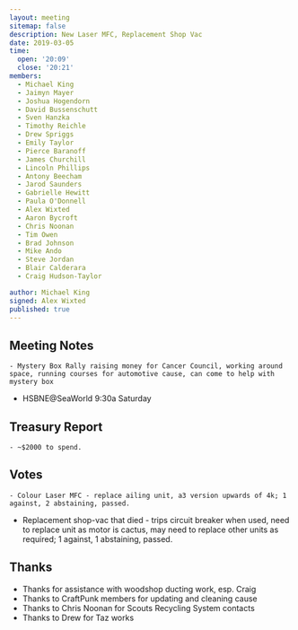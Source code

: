 ```yaml
---
layout: meeting
sitemap: false
description: New Laser MFC, Replacement Shop Vac
date: 2019-03-05
time:
  open: '20:09'
  close: '20:21'
members:
  - Michael King
  - Jaimyn Mayer
  - Joshua Hogendorn
  - David Bussenschutt
  - Sven Hanzka
  - Timothy Reichle
  - Drew Spriggs
  - Emily Taylor
  - Pierce Baranoff
  - James Churchill
  - Lincoln Phillips
  - Antony Beecham
  - Jarod Saunders
  - Gabrielle Hewitt
  - Paula O'Donnell
  - Alex Wixted
  - Aaron Bycroft
  - Chris Noonan
  - Tim Owen
  - Brad Johnson
  - Mike Ando
  - Steve Jordan
  - Blair Calderara
  - Craig Hudson-Taylor

author: Michael King
signed: Alex Wixted
published: true
---
```


## Meeting Notes
	- Mystery Box Rally raising money for Cancer Council, working around space, running courses for automotive cause, can come to help with mystery box
  - HSBNE@SeaWorld 9:30a Saturday

## Treasury Report
 	- ~$2000 to spend.

## Votes
	- Colour Laser MFC - replace ailing unit, a3 version upwards of 4k; 1 against, 2 abstaining, passed.
  - Replacement shop-vac that died - trips circuit breaker when used, need to replace unit as motor is cactus, may need to replace other units as required; 1 against, 1 abstaining, passed.

## Thanks
  - Thanks for assistance with woodshop ducting work, esp. Craig
  - Thanks to CraftPunk members for updating and cleaning cause
  - Thanks to Chris Noonan for Scouts Recycling System contacts
  - Thanks to Drew for Taz works